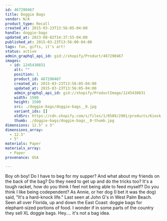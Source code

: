 ```yaml
---
id: 467290467
title: Doggie Bags
vendor: N/A
product_type: Recall
created_at: 2015-03-23T13:56:05-04:00
handle: doggie-bags
updated_at: 2023-08-02T14:37:55-04:00
published_at: 2015-03-23T13:56:00-04:00
tags: fun, gifts, it's art!
status: active
admin_graphql_api_id: gid://shopify/Product/467290467
images:
  - id: 1245430831
    alt: ""
    position: 1
    product_id: 467290467
    created_at: 2015-03-23T13:56:05-04:00
    updated_at: 2015-03-23T13:56:05-04:00
    admin_graphql_api_id: gid://shopify/ProductImage/1245430831
    width: 1500
    height: 1500
    src: ./doggie-bags/doggie-bags__0.jpg
    variant_ids: []
    oldSrc: https://cdn.shopify.com/s/files/1/0589/2901/products/Kiosk_2014_09_231.jpeg?v=1427133365
    thumb: ./doggie-bags/doggie-bags__0-thumb.jpg
dimensions: 12.5" x 5"
dimensions_array:
  - 12.5"
  - 5"
materials: Paper
materials_array:
  - Paper
provenance: USA

---
```


Boy oh boy! Do I have to beg for my supper? And what about my friends on the back of the bag? Do they need to get up and do the tricks too? It's a tough racket, how do you think I feel not being able to feed myself? Do you think I like being codependent? As Annie, or her dog (I bet it was the dog) said, "It's a hard-knock life." Last seen at John G's in West Palm Beach. Seen all over Florida, up and down the East Coast: doggie bags for elephant-sized portions of food. I wonder if in some parts of the country they sell XL doggie bags. Hey.... it's not a bag idea.
